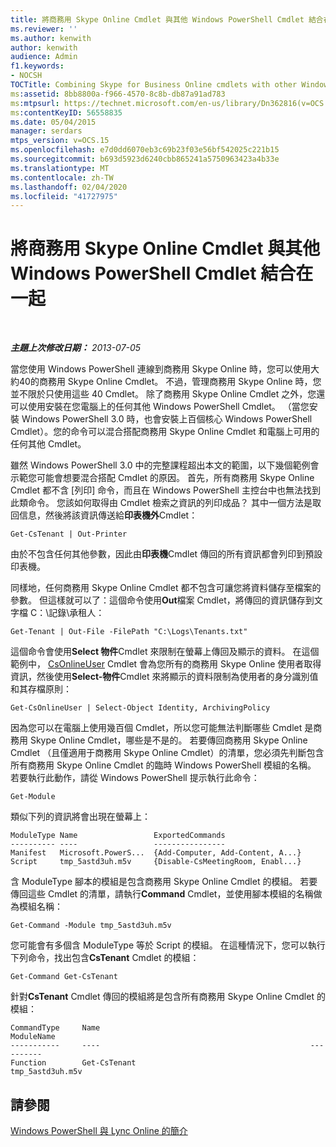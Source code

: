 ```yaml
---
title: 將商務用 Skype Online Cmdlet 與其他 Windows PowerShell Cmdlet 結合在一起
ms.reviewer: ''
ms.author: kenwith
author: kenwith
audience: Admin
f1.keywords:
- NOCSH
TOCTitle: Combining Skype for Business Online cmdlets with other Windows PowerShell cmdlets
ms:assetid: 8bb8800a-f966-4570-8c8b-db87a91ad783
ms:mtpsurl: https://technet.microsoft.com/en-us/library/Dn362816(v=OCS.15)
ms:contentKeyID: 56558835
ms.date: 05/04/2015
manager: serdars
mtps_version: v=OCS.15
ms.openlocfilehash: e7d0dd6070eb3c69b23f03e56bf542025c221b15
ms.sourcegitcommit: b693d5923d6240cbb865241a5750963423a4b33e
ms.translationtype: MT
ms.contentlocale: zh-TW
ms.lasthandoff: 02/04/2020
ms.locfileid: "41727975"
---
```

<div data-xmlns="http://www.w3.org/1999/xhtml">

<div class="topic" data-xmlns="http://www.w3.org/1999/xhtml" data-msxsl="urn:schemas-microsoft-com:xslt" data-cs="http://msdn.microsoft.com/en-us/">

<div data-asp="http://msdn2.microsoft.com/asp">

# <a name="combining-skype-for-business-online-cmdlets-with-other-windows-powershell-cmdlets-in"></a>將商務用 Skype Online Cmdlet 與其他 Windows PowerShell Cmdlet 結合在一起

</div>

<div id="mainSection">

<div id="mainBody">

<span> </span>

_**主題上次修改日期：** 2013-07-05_

當您使用 Windows PowerShell 連線到商務用 Skype Online 時，您可以使用大約40的商務用 Skype Online Cmdlet。 不過，管理商務用 Skype Online 時，您並不限於只使用這些 40 Cmdlet。 除了商務用 Skype Online Cmdlet 之外，您還可以使用安裝在您電腦上的任何其他 Windows PowerShell Cmdlet。 （當您安裝 Windows PowerShell 3.0 時，也會安裝上百個核心 Windows PowerShell Cmdlet）。您的命令可以混合搭配商務用 Skype Online Cmdlet 和電腦上可用的任何其他 Cmdlet。

雖然 Windows PowerShell 3.0 中的完整課程超出本文的範圍，以下幾個範例會示範您可能會想要混合搭配 Cmdlet 的原因。 首先，所有商務用 Skype Online Cmdlet 都不含 [列印] 命令，而且在 Windows PowerShell 主控台中也無法找到此類命令。 您該如何取得由 Cmdlet 檢索之資訊的列印成品？ 其中一個方法是取回信息，然後將該資訊傳送給**印表機外**Cmdlet：

    Get-CsTenant | Out-Printer

由於不包含任何其他參數，因此由**印表機**Cmdlet 傳回的所有資訊都會列印到預設印表機。

同樣地，任何商務用 Skype Online Cmdlet 都不包含可讓您將資料儲存至檔案的參數。 但這樣就可以了：這個命令使用**Out**檔案 Cmdlet，將傳回的資訊儲存到文字檔 C：\\記錄\\承租人：

    Get-Tenant | Out-File -FilePath "C:\Logs\Tenants.txt"

這個命令會使用**Select 物件**Cmdlet 來限制在螢幕上傳回及顯示的資料。 在這個範例中， [CsOnlineUser](https://technet.microsoft.com/en-us/library/JJ994026(v=OCS.15)) Cmdlet 會為您所有的商務用 Skype Online 使用者取得資訊，然後使用**Select-物件**Cmdlet 來將顯示的資料限制為使用者的身分識別值和其存檔原則：

    Get-CsOnlineUser | Select-Object Identity, ArchivingPolicy

因為您可以在電腦上使用幾百個 Cmdlet，所以您可能無法判斷哪些 Cmdlet 是商務用 Skype Online Cmdlet，哪些是不是的。 若要傳回商務用 Skype Online Cmdlet （且僅適用于商務用 Skype Online Cmdlet）的清單，您必須先判斷包含所有商務用 Skype Online Cmdlet 的臨時 Windows PowerShell 模組的名稱。 若要執行此動作，請從 Windows PowerShell 提示執行此命令：

    Get-Module

類似下列的資訊將會出現在螢幕上：

    ModuleType Name                 ExportedCommands
    ---------- ----                 ----------------
    Manifest   Microsoft.PowerS...  {Add-Computer, Add-Content, A...}
    Script     tmp_5astd3uh.m5v     {Disable-CsMeetingRoom, Enabl...}

含 ModuleType 腳本的模組是包含商務用 Skype Online Cmdlet 的模組。 若要傳回這些 Cmdlet 的清單，請執行**Command** Cmdlet，並使用腳本模組的名稱做為模組名稱：

    Get-Command -Module tmp_5astd3uh.m5v

您可能會有多個含 ModuleType 等於 Script 的模組。 在這種情況下，您可以執行下列命令，找出包含**CsTenant** Cmdlet 的模組：

    Get-Command Get-CsTenant

針對**CsTenant** Cmdlet 傳回的模組將是包含所有商務用 Skype Online Cmdlet 的模組：

    CommandType     Name                                               ModuleName
    -----------     ----                                               ----------
    Function        Get-CsTenant                                       tmp_5astd3uh.m5v

<div>

## <a name="see-also"></a>請參閱


[Windows PowerShell 與 Lync Online 的簡介](https://technet.microsoft.com/en-us/library/Dn362785(v=OCS.15))  
  

</div>

</div>

<span> </span>

</div>

</div>

</div>


